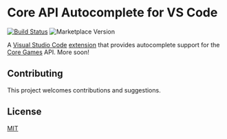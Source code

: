 # Core API Autocomplete for VS Code

[![Build Status](https://img.shields.io/github/workflow/status/ManticoreGamesInc/vscode-core/CI.svg?logo=github)](https://github.com/ManticoreGamesInc/vscode-core/actions?workflow=CI) ![Marketplace Version](https://img.shields.io/visual-studio-marketplace/v/manticoregames.vscode-core?label=Visual%20Studio%20Marketplace&logo=visual-studio-code "Current Version")

A [Visual Studio Code](https://code.visualstudio.com/) [extension](https://marketplace.visualstudio.com/VSCode) that provides autocomplete support for the [Core Games](https://www.coregames.com) API. More soon!

## Contributing

This project welcomes contributions and suggestions.

## License

[MIT](LICENSE)
